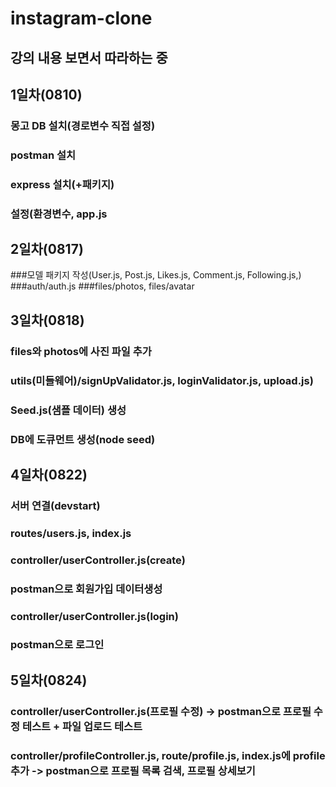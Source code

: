 # instagram-clone
## 강의 내용 보면서 따라하는 중

## 1일차(0810)
### 몽고 DB 설치(경로변수 직접 설정)
### postman 설치
### express 설치(+패키지)
### 설정(환경변수, app.js

## 2일차(0817)
###모델 패키지 작성(User.js,  Post.js, Likes.js, Comment.js,  Following.js,)
###auth/auth.js
###files/photos, files/avatar

## 3일차(0818)
### files와 photos에 사진 파일 추가
### utils(미들웨어)/signUpValidator.js, loginValidator.js, upload.js)
### Seed.js(샘플 데이터) 생성
### DB에 도큐먼트 생성(node seed)

## 4일차(0822)
### 서버 연결(devstart)
### routes/users.js, index.js
### controller/userController.js(create)
### postman으로 회원가입 데이터생성
### controller/userController.js(login)
### postman으로 로그인

## 5일차(0824)
### controller/userController.js(프로필 수정) -> postman으로 프로필 수정 테스트 + 파일 업로드 테스트
### controller/profileController.js, route/profile.js, index.js에 profile 추가 -> postman으로 프로필 목록 검색, 프로필 상세보기